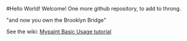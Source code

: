 #Hello World!
Welcome! One more github repository, to add to throng. 

"and now you own the Brooklyn Bridge"

See the wiki:
[Mypaint Basic Usage tutorial](https://github.com/mikeaosu/hello-world/wiki/Mypaint-Basic-Usage-Tutorial-v0.7----edit-by-MO)
